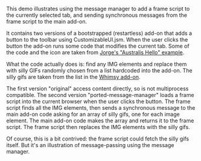 This demo illustrates using the message manager to add a frame script to the currently selected tab, and sending synchronous messages from the frame script to the main add-on.

It contains two versions of a bootstrapped (restartless) add-on that adds a button to the toolbar using CustomizableUI.jsm. When the user clicks the button the add-on runs some code that modifies the current tab. Some of the code and the icon are taken from [Jorge's "Australis Hello" example](https://github.com/jvillalobos/Australis-Hello-World).

What the code actually does is: find any IMG elements and replace them with silly GIFs randomly chosen from a list hardcoded into the add-on. The silly gifs are taken from the list in the [Whimsy add-on](https://github.com/bwinton/whimsy).

The first version "original" access content directly, so is not multiprocess compatible. The second version "ported-message-manager" loads a frame script into the current browser when the user clicks the button. The frame script finds all the IMG elements, then sends a synchronous message to the main add-on code asking for an array of silly gifs, one for each image element. The main add-on code makes the array and returns it to the frame script. The frame script then replaces the IMG elements with the silly gifs.

Of course, this is a bit contrived: the frame script could fetch the silly gifs itself. But it's an illustration of message-passing using the message manager.
